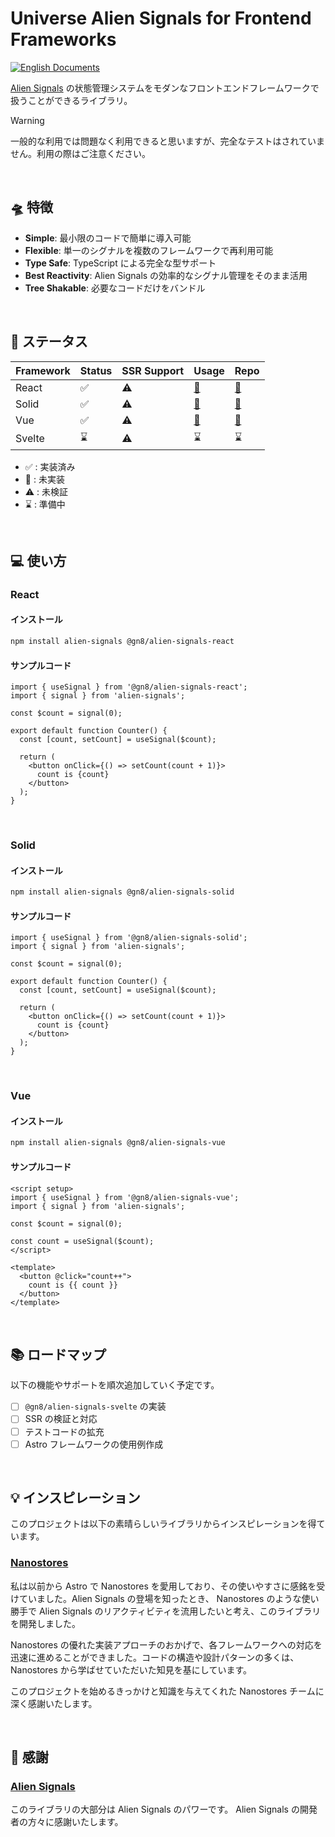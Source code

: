 # Universe Alien Signals for Frontend Frameworks

<!-- ![License](https://img.shields.io/github/license/gn8-ai/alien-signals-framework-integrations) -->
<!-- ![npm](https://img.shields.io/npm/v/alien-signals-framework-integrations) -->

[![English Documents](https://img.shields.io/badge/Documents-English-blue)](README.md)

[Alien Signals](https://github.com/stackblitz/alien-signals) の状態管理システムをモダンなフロントエンドフレームワークで扱うことができるライブラリ。

> [!WARNING]
> 一般的な利用では問題なく利用できると思いますが、完全なテストはされていません。利用の際はご注意ください。

<br />

## 🛸 特徴

- **Simple**: 最小限のコードで簡単に導入可能
- **Flexible**: 単一のシグナルを複数のフレームワークで再利用可能
- **Type Safe**: TypeScript による完全な型サポート
- **Best Reactivity**: Alien Signals の効率的なシグナル管理をそのまま活用
- **Tree Shakable**: 必要なコードだけをバンドル

<br />

## 🔌 ステータス

| Framework | Status | SSR Support | Usage        | Repo                              |
| --------- | ------ | ----------- | ------------ | --------------------------------- |
| React     | ✅     | ⚠️          | [🔗](#react) | [🔗](./@libs/alien-signals-react) |
| Solid     | ✅     | ⚠️          | [🔗](#solid) | [🔗](./@libs/alien-signals-solid) |
| Vue       | ✅     | ⚠️          | [🔗](#vue)   | [🔗](./@libs/alien-signals-vue)   |
| Svelte    | ⌛️     | ⚠️          | ⌛️           | ⌛️                                |

- ✅ : 実装済み
- 🛑 : 未実装
- ⚠️ : 未検証
- ⌛️ : 準備中

<br />

## 💻 使い方

### React

#### インストール

```sh
npm install alien-signals @gn8/alien-signals-react
```

#### サンプルコード

<!-- prettier-ignore -->
```tsx
import { useSignal } from '@gn8/alien-signals-react';
import { signal } from 'alien-signals';

const $count = signal(0);

export default function Counter() {
  const [count, setCount] = useSignal($count);

  return (
    <button onClick={() => setCount(count + 1)}>
      count is {count}
    </button>
  );
}
```

<br />

### Solid

#### インストール

```sh
npm install alien-signals @gn8/alien-signals-solid
```

#### サンプルコード

<!-- prettier-ignore -->
```tsx
import { useSignal } from '@gn8/alien-signals-solid';
import { signal } from 'alien-signals';

const $count = signal(0);

export default function Counter() {
  const [count, setCount] = useSignal($count);

  return (
    <button onClick={() => setCount(count + 1)}>
      count is {count}
    </button>
  );
}
```

<br />

### Vue

#### インストール

```sh
npm install alien-signals @gn8/alien-signals-vue
```

#### サンプルコード

<!-- prettier-ignore -->
```vue
<script setup>
import { useSignal } from '@gn8/alien-signals-vue';
import { signal } from 'alien-signals';

const $count = signal(0);

const count = useSignal($count);
</script>

<template>
  <button @click="count++">
    count is {{ count }}
  </button>
</template>
```

<br />

## 📚 ロードマップ

以下の機能やサポートを順次追加していく予定です。

- [ ] `@gn8/alien-signals-svelte` の実装
- [ ] SSR の検証と対応
- [ ] テストコードの拡充
- [ ] Astro フレームワークの使用例作成

<br />

## 💡 インスピレーション

このプロジェクトは以下の素晴らしいライブラリからインスピレーションを得ています。

### [Nanostores](https://github.com/nanostores/nanostores)

私は以前から Astro で Nanostores を愛用しており、その使いやすさに感銘を受けていました。Alien Signals の登場を知ったとき、 Nanostores のような使い勝手で Alien Signals のリアクティビティを流用したいと考え、このライブラリを開発しました。

Nanostores の優れた実装アプローチのおかげで、各フレームワークへの対応を迅速に進めることができました。コードの構造や設計パターンの多くは、Nanostores から学ばせていただいた知見を基にしています。

このプロジェクトを始めるきっかけと知識を与えてくれた Nanostores チームに深く感謝いたします。

<br />

## 🎉 感謝

### [Alien Signals](https://github.com/stackblitz/alien-signals)

このライブラリの大部分は Alien Signals のパワーです。
Alien Signals の開発者の方々に感謝いたします。
